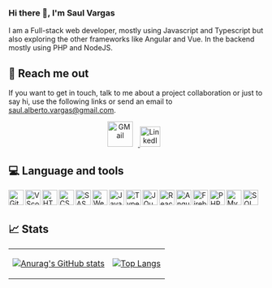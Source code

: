 ### Hi there 👋, I'm Saul Vargas
I am a Full-stack web developer, mostly using Javascript and Typescript but also exploring the other frameworks like Angular and Vue.
In the backend mostly using PHP and NodeJS.

## :email: Reach me out
If you want to get in touch, talk to me about a project collaboration or just to say hi, use the following links or send an email to saul.alberto.vargas@gmail.com.
<br>
<div align="center">
  <a href="mailto:saul.alberto.vargas@gmail.com" target="_blank">
   <img alt="GMail" width="50px" style="padding-right:10px;" src="https://image.similarpng.com/very-thumbnail/2020/12/Gmail-logo-design-on-transparent-background-PNG.png">
  </a>
  <a href="https://www.linkedin.com/in/saul-vargas-39216519b/" target="_blank">
   <img alt="LinkedIn" width="40px" style="padding-right:10px;" src="https://upload.wikimedia.org/wikipedia/commons/thumb/c/ca/LinkedIn_logo_initials.png/600px-LinkedIn_logo_initials.png">
  </a>
</div>

## :computer: Language and tools

<img align="left" alt="Git" width="30px" src="https://cdn.jsdelivr.net/gh/devicons/devicon/icons/git/git-original.svg">
<img align="left" alt="VScode" width="30px" src="https://cdn.jsdelivr.net/gh/devicons/devicon/icons/vscode/vscode-original.svg">
<img align="left" alt="HTML5" width="30px" src="https://cdn.jsdelivr.net/gh/devicons/devicon/icons/html5/html5-original.svg">
<img align="left" alt="CSS3" width="30px" src="https://cdn.jsdelivr.net/gh/devicons/devicon/icons/css3/css3-original.svg">
<img align="left" alt="SASS" width="30px" src="https://cdn.jsdelivr.net/gh/devicons/devicon/icons/sass/sass-original.svg" />
<img align="left" alt="Webpack" width="30px" src="https://cdn.jsdelivr.net/gh/devicons/devicon/icons/webpack/webpack-original.svg" />
<img align="left" alt="JavaScript" width="30px" src="https://cdn.jsdelivr.net/gh/devicons/devicon/icons/javascript/javascript-original.svg">
<img align="left" alt="TypeScript" width="30px" src="https://cdn.jsdelivr.net/gh/devicons/devicon/icons/typescript/typescript-original.svg">
<img align="left" alt="JQuery" width="30px" src="https://cdn.jsdelivr.net/gh/devicons/devicon/icons/jquery/jquery-original.svg">
<img align="left" alt="React" width="30px" src="https://cdn.jsdelivr.net/gh/devicons/devicon/icons/react/react-original.svg">
<img align="left" alt="Angular2+" width="30px" src="https://cdn.jsdelivr.net/gh/devicons/devicon/icons/angularjs/angularjs-original.svg">
<img align="left" alt="Firebase" width="30px" src="https://cdn.jsdelivr.net/gh/devicons/devicon/icons/firebase/firebase-plain.svg">
<img align="left" alt="PHP" width="30px" src="https://cdn.jsdelivr.net/gh/devicons/devicon/icons/php/php-plain.svg">
<img align="left" alt="MySQL" width="30px" src="https://cdn.jsdelivr.net/gh/devicons/devicon/icons/mysql/mysql-original.svg">
<img align="left" alt="SQLServer" width="30px" src="https://cdn.jsdelivr.net/gh/devicons/devicon/icons/microsoftsqlserver/microsoftsqlserver-plain-wordmark.svg">
<br>
<br>

## :chart_with_upwards_trend: Stats
<table>
 <tbody>
  <tr>
   <td>
    
[![Anurag's GitHub stats](https://github-readme-stats.vercel.app/api?username=Shadox-0495&show_icons=true&theme=algolia)](https://github.com/anuraghazra/github-readme-stats)
    
   </td>
   <td>
   
[![Top Langs](https://github-readme-stats.vercel.app/api/top-langs/?username=Shadox-0495&layout=compact&show_icons=true&theme=algolia)](https://github.com/anuraghazra/github-readme-stats)
  
   </td>
  </tr>
  </tbody>
</table>
 

